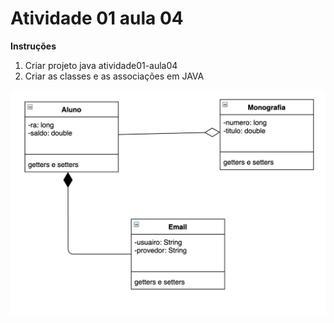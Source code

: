 # Atividade 01 aula 04

**Instruções**
1. Criar projeto java atividade01-aula04
2. Criar as classes e as associações em JAVA

![](../images/aula04-classes.png)